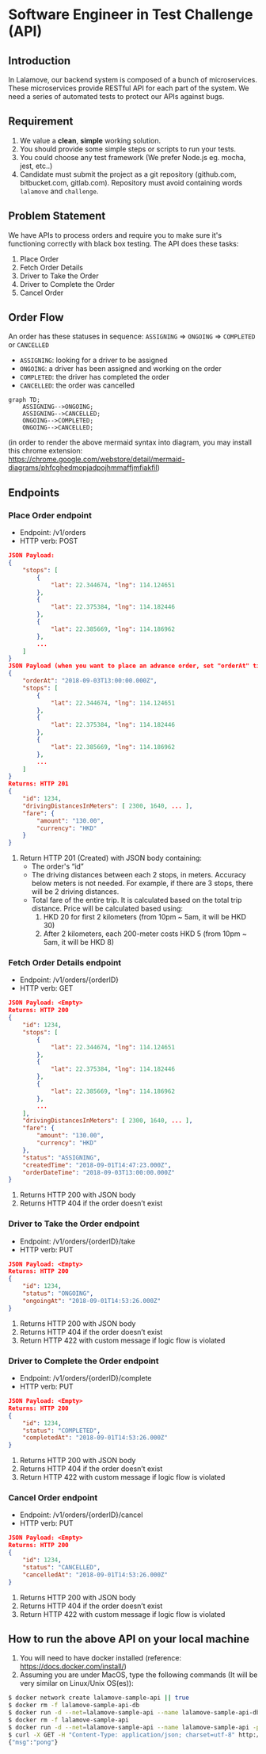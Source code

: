 # Software Engineer in Test Challenge (API)

## Introduction

In Lalamove, our backend system is composed of a bunch of microservices. These microservices provide RESTful API for each part of the system. We need a series of automated tests to protect our APIs against bugs.

## Requirement

1. We value a **clean**, **simple** working solution.
2. You should provide some simple steps or scripts to run your tests.
3. You could choose any test framework (We prefer Node.js eg. mocha, jest, etc..)
4. Candidate must submit the project as a git repository (github.com, bitbucket.com, gitlab.com). Repository must avoid containing words `lalamove` and `challenge`.

## Problem Statement

We have APIs to process orders and require you to make sure it's functioning correctly with black box testing. The API does these tasks:
1. Place Order
2. Fetch Order Details
3. Driver to Take the Order
4. Driver to Complete the Order
5. Cancel Order

## Order Flow

An order has these statuses in sequence: `ASSIGNING` => `ONGOING` => `COMPLETED` or `CANCELLED`
   - `ASSIGNING`: looking for a driver to be assigned
   - `ONGOING`: a driver has been assigned and working on the order
   - `COMPLETED`: the driver has completed the order
   - `CANCELLED`: the order was cancelled

```mermaid
graph TD;
    ASSIGNING-->ONGOING;
    ASSIGNING-->CANCELLED;
    ONGOING-->COMPLETED;
    ONGOING-->CANCELLED;
```
(in order to render the above mermaid syntax into diagram, you may install this chrome extension: https://chrome.google.com/webstore/detail/mermaid-diagrams/phfcghedmopjadpojhmmaffjmfiakfil)

## Endpoints

### Place Order endpoint
- Endpoint: /v1/orders
- HTTP verb: POST
```JSON
JSON Payload:
{
    "stops": [
        {
            "lat": 22.344674, "lng": 114.124651
        },
        {
            "lat": 22.375384, "lng": 114.182446
        },
        {
            "lat": 22.385669, "lng": 114.186962
        },
        ...
    ]
}
JSON Payload (when you want to place an advance order, set "orderAt" time in future):
{
    "orderAt": "2018-09-03T13:00:00.000Z",
    "stops": [
        {
            "lat": 22.344674, "lng": 114.124651
        },
        {
            "lat": 22.375384, "lng": 114.182446
        },
        {
            "lat": 22.385669, "lng": 114.186962
        },
        ...
    ]
}
Returns: HTTP 201
{
    "id": 1234,
    "drivingDistancesInMeters": [ 2300, 1640, ... ],
    "fare": {
        "amount": "130.00",
        "currency": "HKD"
    }
}
```
1. Return HTTP 201 (Created) with JSON body containing:
   - The order's “id”
   - The driving distances between each 2 stops, in meters. Accuracy below meters is not needed. For example, if there are 3 stops, there will be 2 driving distances.
   - Total fare of the entire trip. It is calculated based on the total trip distance. Price will be calculated based using:
     1. HKD 20 for first 2 kilometers (from 10pm ~ 5am, it will be HKD 30)
     2. After 2 kilometers, each 200-meter costs HKD 5 (from 10pm ~ 5am, it will be HKD 8)

### Fetch Order Details endpoint
- Endpoint: /v1/orders/{orderID}
- HTTP verb: GET
```JSON
JSON Payload: <Empty>
Returns: HTTP 200
{
    "id": 1234,
    "stops": [
        {
            "lat": 22.344674, "lng": 114.124651
        },
        {
            "lat": 22.375384, "lng": 114.182446
        },
        {
            "lat": 22.385669, "lng": 114.186962
        },
        ...
    ],
    "drivingDistancesInMeters": [ 2300, 1640, ... ],
    "fare": {
        "amount": "130.00",
        "currency": "HKD"
    },
    "status": "ASSIGNING",
    "createdTime": "2018-09-01T14:47:23.000Z",
    "orderDateTime": "2018-09-03T13:00:00.000Z"
}
```
1. Returns HTTP 200 with JSON body
2. Returns HTTP 404 if the order doesn’t exist


### Driver to Take the Order endpoint
- Endpoint: /v1/orders/{orderID}/take
- HTTP verb: PUT
```JSON
JSON Payload: <Empty>
Returns: HTTP 200
{
    "id": 1234,
    "status": "ONGOING",
    "ongoingAt": "2018-09-01T14:53:26.000Z"
}
```
1. Returns HTTP 200 with JSON body
2. Returns HTTP 404 if the order doesn’t exist
3. Return HTTP 422 with custom message if logic flow is violated


### Driver to Complete the Order endpoint
- Endpoint: /v1/orders/{orderID}/complete
- HTTP verb: PUT
```JSON
JSON Payload: <Empty>
Returns: HTTP 200
{
    "id": 1234,
    "status": "COMPLETED",
    "completedAt": "2018-09-01T14:53:26.000Z"
}
```
1. Returns HTTP 200 with JSON body
2. Returns HTTP 404 if the order doesn’t exist
3. Return HTTP 422 with custom message if logic flow is violated


### Cancel Order endpoint
- Endpoint: /v1/orders/{orderID}/cancel
- HTTP verb: PUT
```JSON
JSON Payload: <Empty>
Returns: HTTP 200
{
    "id": 1234,
    "status": "CANCELLED",
    "cancelledAt": "2018-09-01T14:53:26.000Z"
}
```
1. Returns HTTP 200 with JSON body
2. Returns HTTP 404 if the order doesn’t exist
3. Return HTTP 422 with custom message if logic flow is violated


## How to run the above API on your local machine

1. You will need to have docker installed (reference: https://docs.docker.com/install/)
2. Assuming you are under MacOS, type the following commands (It will be very similar on Linux/Unix OS(es)):
```BASH
$ docker network create lalamove-sample-api || true
$ docker rm -f lalamove-sample-api-db
$ docker run -d --net=lalamove-sample-api --name lalamove-sample-api-db lalamove/lalamove-sample-api-db:1.0
$ docker rm -f lalamove-sample-api
$ docker run -d --net=lalamove-sample-api --name lalamove-sample-api -p 51544:8000 lalamove/lalamove-sample-api:1.0
$ curl -X GET -H "Content-Type: application/json; charset=utf-8" http://localhost:51544/ping # you are successful if you get {"msg":"pong"}
{"msg":"pong"}
```
